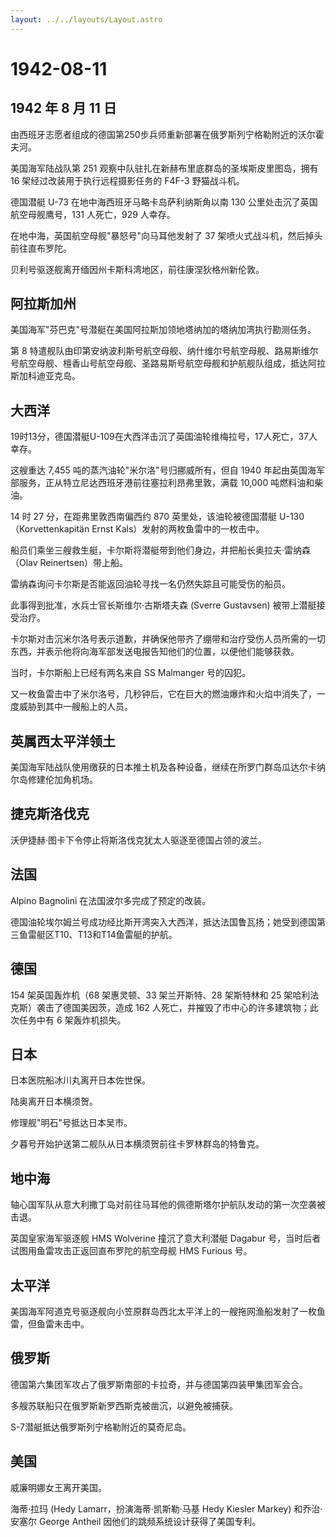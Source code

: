 ```yaml
---
layout: ../../layouts/Layout.astro
---
```


# 1942-08-11

## 1942 年 8 月 11 日

由西班牙志愿者组成的德国第250步兵师重新部署在俄罗斯列宁格勒附近的沃尔霍夫河。

美国海军陆战队第 251 观察中队驻扎在新赫布里底群岛的圣埃斯皮里图岛，拥有
16 架经过改装用于执行远程摄影任务的 F4F-3 野猫战斗机。

德国潜艇 U-73 在地中海西班牙马略卡岛萨利纳斯角以南 130
公里处击沉了英国航空母舰鹰号，131 人死亡，929 人幸存。

在地中海，英国航空母舰"暴怒号"向马耳他发射了 37
架喷火式战斗机，然后掉头前往直布罗陀。

贝利号驱逐舰离开缅因州卡斯科湾地区，前往康涅狄格州新伦敦。

## 阿拉斯加州

美国海军"芬巴克"号潜艇在美国阿拉斯加领地塔纳加的塔纳加湾执行勘测任务。

第 8
特遣舰队由印第安纳波利斯号航空母舰、纳什维尔号航空母舰、路易斯维尔号航空母舰、檀香山号航空母舰、圣路易斯号航空母舰和护航舰队组成，抵达阿拉斯加科迪亚克岛。

## 大西洋

19时13分，德国潜艇U-109在大西洋击沉了英国油轮维梅拉号，17人死亡，37人幸存。

这艘重达 7,455 吨的蒸汽油轮"米尔洛"号归挪威所有，但自 1940
年起由英国海军部服务，正从特立尼达西班牙港前往塞拉利昂弗里敦，满载
10,000 吨燃料油和柴油。

14 时 27 分，在距弗里敦西南偏西约 870 英里处，该油轮被德国潜艇
U-130（Korvettenkapitän Ernst Kals）发射的两枚鱼雷中的一枚击中。

船员们乘坐三艘救生艇，卡尔斯将潜艇带到他们身边，并把船长奥拉夫·雷纳森（Olav
Reinertsen）带上船。

雷纳森询问卡尔斯是否能返回油轮寻找一名仍然失踪且可能受伤的船员。

此事得到批准，水兵士官长斯维尔·古斯塔夫森 (Sverre Gustavsen)
被带上潜艇接受治疗。

卡尔斯对击沉米尔洛号表示道歉，并确保他带齐了绷带和治疗受伤人员所需的一切东西，并表示他将向海军部发送电报告知他们的位置，以便他们能够获救。

当时，卡尔斯船上已经有两名来自 SS Malmanger 号的囚犯。

又一枚鱼雷击中了米尔洛号，几秒钟后，它在巨大的燃油爆炸和火焰中消失了，一度威胁到其中一艘船上的人员。

## 英属西太平洋领土

美国海军陆战队使用缴获的日本推土机及各种设备，继续在所罗门群岛瓜达尔卡纳尔岛修建伦加角机场。

## 捷克斯洛伐克

沃伊捷赫·图卡下令停止将斯洛伐克犹太人驱逐至德国占领的波兰。

## 法国

Alpino Bagnolini 在法国波尔多完成了预定的改装。

德国油轮埃尔姆兰号成功经比斯开湾突入大西洋，抵达法国鲁瓦扬；她受到德国第三鱼雷艇区T10、T13和T14鱼雷艇的护航。

## 德国

154 架英国轰炸机（68 架惠灵顿、33 架兰开斯特、28 架斯特林和 25
架哈利法克斯）袭击了德国美因茨，造成 162
人死亡，并摧毁了市中心的许多建筑物；此次任务中有 6 架轰炸机损失。

## 日本

日本医院船冰川丸离开日本佐世保。

陆奥离开日本横须贺。

修理舰"明石"号抵达日本吴市。

夕暮号开始护送第二舰队从日本横须贺前往卡罗林群岛的特鲁克。

## 地中海

轴心国军队从意大利撒丁岛对前往马耳他的佩德斯塔尔护航队发动的第一次空袭被击退。

英国皇家海军驱逐舰 HMS Wolverine 撞沉了意大利潜艇 Dagabur
号，当时后者试图用鱼雷攻击正返回直布罗陀的航空母舰 HMS Furious 号。

## 太平洋

美国海军阿道克号驱逐舰向小笠原群岛西北太平洋上的一艘拖网渔船发射了一枚鱼雷，但鱼雷未击中。

## 俄罗斯

德国第六集团军攻占了俄罗斯南部的卡拉奇，并与德国第四装甲集团军会合。

多艘苏联船只在俄罗斯新罗西斯克被凿沉，以避免被捕获。

S-7潜艇抵达俄罗斯列宁格勒附近的莫奇尼岛。

## 美国

威廉明娜女王离开美国。

海蒂·拉玛 (Hedy Lamarr，扮演海蒂·凯斯勒·马基 Hedy Kiesler Markey)
和乔治·安塞尔 George Antheil 因他们的跳频系统设计获得了美国专利。